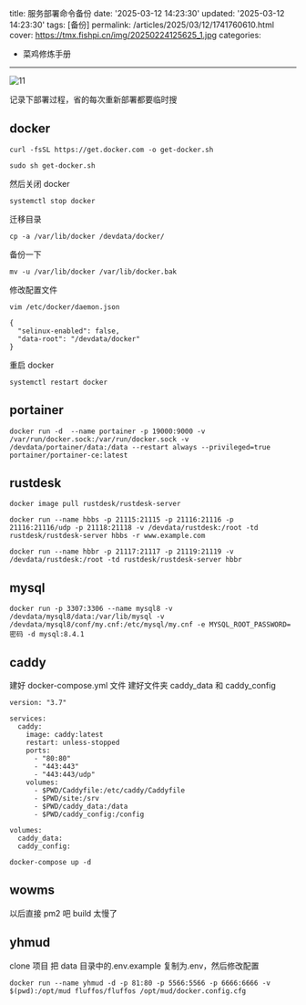 title: 服务部署命令备份
date: '2025-03-12 14:23:30'
updated: '2025-03-12 14:23:30'
tags: [备份]
permalink: /articles/2025/03/12/1741760610.html
cover: https://tmx.fishpi.cn/img/20250224125625_1.jpg
categories:

- 菜鸡修炼手册

---

![11](https://tmx.fishpi.cn/img/20250224125625_1.jpg)

记录下部署过程，省的每次重新部署都要临时搜

## docker

```
curl -fsSL https://get.docker.com -o get-docker.sh
```

```
sudo sh get-docker.sh
```

然后关闭 docker

```
systemctl stop docker
```

迁移目录

```
cp -a /var/lib/docker /devdata/docker/
```

备份一下

```
mv -u /var/lib/docker /var/lib/docker.bak
```

修改配置文件

```
vim /etc/docker/daemon.json
```

```
{
  "selinux-enabled": false,
  "data-root": "/devdata/docker"
}
```

重启 docker

```
systemctl restart docker
```

## portainer

```
docker run -d  --name portainer -p 19000:9000 -v /var/run/docker.sock:/var/run/docker.sock -v /devdata/portainer/data:/data --restart always --privileged=true portainer/portainer-ce:latest
```

## rustdesk

```
docker image pull rustdesk/rustdesk-server
```

```
docker run --name hbbs -p 21115:21115 -p 21116:21116 -p 21116:21116/udp -p 21118:21118 -v /devdata/rustdesk:/root -td rustdesk/rustdesk-server hbbs -r www.example.com
```

```
docker run --name hbbr -p 21117:21117 -p 21119:21119 -v /devdata/rustdesk:/root -td rustdesk/rustdesk-server hbbr
```

## mysql

```
docker run -p 3307:3306 --name mysql8 -v /devdata/mysql8/data:/var/lib/mysql -v /devdata/mysql8/conf/my.cnf:/etc/mysql/my.cnf -e MYSQL_ROOT_PASSWORD=密码 -d mysql:8.4.1
```

## caddy

建好 docker-compose.yml 文件
建好文件夹 caddy_data 和 caddy_config

```
version: "3.7"

services:
  caddy:
    image: caddy:latest
    restart: unless-stopped
    ports:
      - "80:80"
      - "443:443"
      - "443:443/udp"
    volumes:
      - $PWD/Caddyfile:/etc/caddy/Caddyfile
      - $PWD/site:/srv
      - $PWD/caddy_data:/data
      - $PWD/caddy_config:/config

volumes:
  caddy_data:
  caddy_config:
```

```
docker-compose up -d
```

## wowms

以后直接 pm2 吧 build 太慢了

## yhmud

clone 项目
把 data 目录中的.env.example 复制为.env，然后修改配置

```
docker run --name yhmud -d -p 81:80 -p 5566:5566 -p 6666:6666 -v $(pwd):/opt/mud fluffos/fluffos /opt/mud/docker.config.cfg
```
